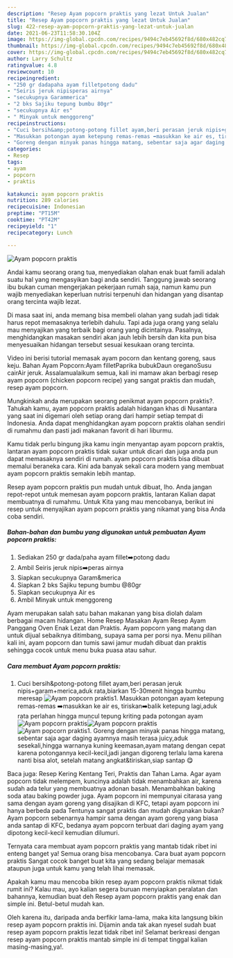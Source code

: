 ```yaml
---
description: "Resep Ayam popcorn praktis yang lezat Untuk Jualan"
title: "Resep Ayam popcorn praktis yang lezat Untuk Jualan"
slug: 422-resep-ayam-popcorn-praktis-yang-lezat-untuk-jualan
date: 2021-06-23T11:58:30.104Z
image: https://img-global.cpcdn.com/recipes/9494c7eb45692f8d/680x482cq70/ayam-popcorn-praktis-foto-resep-utama.jpg
thumbnail: https://img-global.cpcdn.com/recipes/9494c7eb45692f8d/680x482cq70/ayam-popcorn-praktis-foto-resep-utama.jpg
cover: https://img-global.cpcdn.com/recipes/9494c7eb45692f8d/680x482cq70/ayam-popcorn-praktis-foto-resep-utama.jpg
author: Larry Schultz
ratingvalue: 4.8
reviewcount: 10
recipeingredient:
- "250 gr dadapaha ayam filletpotong dadu"
- "Seiris jeruk nipisperas airnya"
- "secukupnya Garammerica"
- "2 bks Sajiku tepung bumbu 80gr"
- "secukupnya Air es"
- " Minyak untuk menggoreng"
recipeinstructions:
- "Cuci bersih&amp;potong-potong fillet ayam,beri perasan jeruk nipis+garam+merica,aduk rata,biarkan 15-30menit hingga bumbu meresap"
- "Masukkan potongan ayam ketepung remas-remas ➡️masukkan ke air es, tiriskan➡️balik ketepung lagi,aduk rata perlahan hingga muncul tepung kriting pada potongan ayam"
- "Goreng dengan minyak panas hingga matang, sebentar saja agar daging ayamnya masih terasa juicy,aduk sesekali,hingga warnanya kuning keemasan,ayam matang dengan cepat karena potongannya kecil-kecil,jadi jangan digoreng terlalu lama karena nanti bisa alot, setelah matang angkat&amp;tiriskan,siap santap 😋"
categories:
- Resep
tags:
- ayam
- popcorn
- praktis

katakunci: ayam popcorn praktis 
nutrition: 289 calories
recipecuisine: Indonesian
preptime: "PT15M"
cooktime: "PT42M"
recipeyield: "1"
recipecategory: Lunch

---
```



![Ayam popcorn praktis](https://img-global.cpcdn.com/recipes/9494c7eb45692f8d/680x482cq70/ayam-popcorn-praktis-foto-resep-utama.jpg)

Andai kamu seorang orang tua, menyediakan olahan enak buat famili adalah suatu hal yang mengasyikan bagi anda sendiri. Tanggung jawab seorang ibu bukan cuman mengerjakan pekerjaan rumah saja, namun kamu pun wajib menyediakan keperluan nutrisi terpenuhi dan hidangan yang disantap orang tercinta wajib lezat.

Di masa  saat ini, anda memang bisa membeli olahan yang sudah jadi tidak harus repot memasaknya terlebih dahulu. Tapi ada juga orang yang selalu mau menyajikan yang terbaik bagi orang yang dicintainya. Pasalnya, menghidangkan masakan sendiri akan jauh lebih bersih dan kita pun bisa menyesuaikan hidangan tersebut sesuai kesukaan orang tercinta. 

Video ini berisi tutorial memasak ayam pocorn dan kentang goreng, saus keju. Bahan Ayam Popcorn:Ayam filletPaprika bubukDaun oreganoSusu cairAir jeruk. Assalamualaikum semua, kali ini mamaw akan berbagi resep ayam popcorn (chicken popcorn recipe) yang sangat praktis dan mudah, resep ayam popcorn.

Mungkinkah anda merupakan seorang penikmat ayam popcorn praktis?. Tahukah kamu, ayam popcorn praktis adalah hidangan khas di Nusantara yang saat ini digemari oleh setiap orang dari hampir setiap tempat di Indonesia. Anda dapat menghidangkan ayam popcorn praktis olahan sendiri di rumahmu dan pasti jadi makanan favorit di hari liburmu.

Kamu tidak perlu bingung jika kamu ingin menyantap ayam popcorn praktis, lantaran ayam popcorn praktis tidak sukar untuk dicari dan juga anda pun dapat memasaknya sendiri di rumah. ayam popcorn praktis bisa dibuat memalui beraneka cara. Kini ada banyak sekali cara modern yang membuat ayam popcorn praktis semakin lebih mantap.

Resep ayam popcorn praktis pun mudah untuk dibuat, lho. Anda jangan repot-repot untuk memesan ayam popcorn praktis, lantaran Kalian dapat membuatnya di rumahmu. Untuk Kita yang mau mencobanya, berikut ini resep untuk menyajikan ayam popcorn praktis yang nikamat yang bisa Anda coba sendiri.

<!--inarticleads1-->

##### Bahan-bahan dan bumbu yang digunakan untuk pembuatan Ayam popcorn praktis:

1. Sediakan 250 gr dada/paha ayam fillet➡️potong dadu
1. Ambil Seiris jeruk nipis➡️peras airnya
1. Siapkan secukupnya Garam&amp;merica
1. Siapkan 2 bks Sajiku tepung bumbu @80gr
1. Siapkan secukupnya Air es
1. Ambil  Minyak untuk menggoreng


Ayam merupakan salah satu bahan makanan yang bisa diolah dalam berbagai macam hidangan. Home Resep Masakan Ayam Resep Ayam Panggang Oven Enak Lezat dan Praktis. Ayam popcorn yang matang dan untuk dijual sebaiknya ditimbang, supaya sama per porsi nya. Menu pilihan kali ini, ayam popcorn dan tumis sawi jamur mudah dibuat dan praktis sehingga cocok untuk menu buka puasa atau sahur. 

<!--inarticleads2-->

##### Cara membuat Ayam popcorn praktis:

1. Cuci bersih&amp;potong-potong fillet ayam,beri perasan jeruk nipis+garam+merica,aduk rata,biarkan 15-30menit hingga bumbu meresap
<img src="https://img-global.cpcdn.com/steps/30609aa4ca1c5fa0/160x128cq70/ayam-popcorn-praktis-langkah-memasak-1-foto.jpg" alt="Ayam popcorn praktis">1. Masukkan potongan ayam ketepung remas-remas ➡️masukkan ke air es, tiriskan➡️balik ketepung lagi,aduk rata perlahan hingga muncul tepung kriting pada potongan ayam
<img src="https://img-global.cpcdn.com/steps/57e5e802cc7daf5d/160x128cq70/ayam-popcorn-praktis-langkah-memasak-2-foto.jpg" alt="Ayam popcorn praktis"><img src="https://img-global.cpcdn.com/steps/b0b081ca034cd034/160x128cq70/ayam-popcorn-praktis-langkah-memasak-2-foto.jpg" alt="Ayam popcorn praktis"><img src="https://img-global.cpcdn.com/steps/73a26f738ab41aaa/160x128cq70/ayam-popcorn-praktis-langkah-memasak-2-foto.jpg" alt="Ayam popcorn praktis">1. Goreng dengan minyak panas hingga matang, sebentar saja agar daging ayamnya masih terasa juicy,aduk sesekali,hingga warnanya kuning keemasan,ayam matang dengan cepat karena potongannya kecil-kecil,jadi jangan digoreng terlalu lama karena nanti bisa alot, setelah matang angkat&amp;tiriskan,siap santap 😋


Baca juga: Resep Kering Kentang Teri, Praktis dan Tahan Lama. Agar ayam popcorn tidak melempem, kuncinya adalah tidak menambahkan air, karena sudah ada telur yang membuatnya adonan basah. Menambahkan baking soda atau baking powder juga. Ayam popcorn ini mempunyai citarasa yang sama dengan ayam goreng yang disajikan di KFC, tetapi ayam popcorn ini hanya berbeda pada Tentunya sangat praktis dan mudah digunakan bukan? Ayam popcorn sebenarnya hampir sama dengan ayam goreng yang biasa anda santap di KFC, bedanya ayam popcorn terbuat dari daging ayam yang dipotong kecil-kecil kemudian dilumuri. 

Ternyata cara membuat ayam popcorn praktis yang mantab tidak ribet ini enteng banget ya! Semua orang bisa mencobanya. Cara buat ayam popcorn praktis Sangat cocok banget buat kita yang sedang belajar memasak ataupun juga untuk kamu yang telah lihai memasak.

Apakah kamu mau mencoba bikin resep ayam popcorn praktis nikmat tidak rumit ini? Kalau mau, ayo kalian segera buruan menyiapkan peralatan dan bahannya, kemudian buat deh Resep ayam popcorn praktis yang enak dan simple ini. Betul-betul mudah kan. 

Oleh karena itu, daripada anda berfikir lama-lama, maka kita langsung bikin resep ayam popcorn praktis ini. Dijamin anda tak akan nyesel sudah buat resep ayam popcorn praktis lezat tidak ribet ini! Selamat berkreasi dengan resep ayam popcorn praktis mantab simple ini di tempat tinggal kalian masing-masing,ya!.

